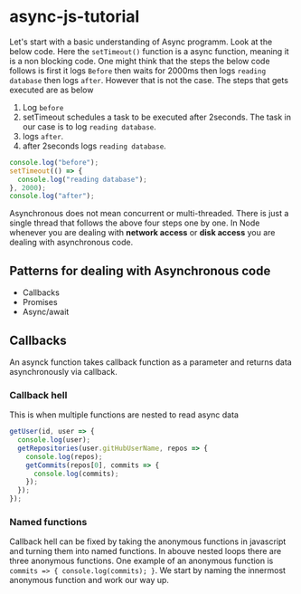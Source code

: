 # async-js-tutorial

Let's start with a basic understanding of Async programm. Look at the below code. Here the `setTimeout()` function is a async function, meaning it is a non blocking code. One might think that the steps the below code follows is first it logs `Before` then waits for 2000ms then logs `reading database` then logs `after`. However that is not the case. The steps that gets executed are as below

1. Log `before`
2. setTimeout schedules a task to be executed after 2seconds. The task in our case is to log `reading database`.
3. logs `after`.
4. after 2seconds logs `reading database`.

```javascript
console.log("before");
setTimeout(() => {
  console.log("reading database");
}, 2000);
console.log("after");
```

Asynchronous does not mean concurrent or multi-threaded. There is just a single thread that follows the above four steps one by one. In Node whenever you are dealing with **network access** or **disk access** you are dealing with asynchronous code.

## Patterns for dealing with Asynchronous code

- Callbacks
- Promises
- Async/await

## Callbacks

An asynck function takes callback function as a parameter and returns data asynchronously via callback.

### Callback hell

This is when multiple functions are nested to read async data

```javascript
getUser(id, user => {
  console.log(user);
  getRepositories(user.gitHubUserName, repos => {
    console.log(repos);
    getCommits(repos[0], commits => {
      console.log(commits);
    });
  });
});
```

### Named functions

Callback hell can be fixed by taking the anonymous functions in javascript and turning them into named functions. In abouve nested loops there are three anonymous functions. One example of an anonymous function is
`commits => { console.log(commits); }`. We start by naming the innermost
anonymous function and work our way up.
